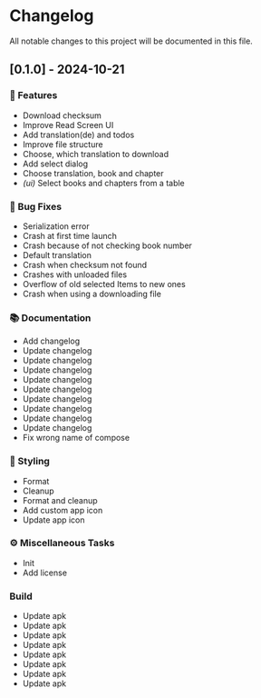 # Changelog

All notable changes to this project will be documented in this file.

## [0.1.0] - 2024-10-21

### 🚀 Features

- Download checksum
- Improve Read Screen UI
- Add translation(de) and todos
- Improve file structure
- Choose, which translation to download
- Add select dialog
- Choose translation, book and chapter
- *(ui)* Select books and chapters from a table

### 🐛 Bug Fixes

- Serialization error
- Crash at first time launch
- Crash because of not checking book number
- Default translation
- Crash when checksum not found
- Crashes with unloaded files
- Overflow of old selected Items to new ones
- Crash when using a downloading file

### 📚 Documentation

- Add changelog
- Update changelog
- Update changelog
- Update changelog
- Update changelog
- Update changelog
- Update changelog
- Update changelog
- Update changelog
- Update changelog
- Fix wrong name of compose

### 🎨 Styling

- Format
- Cleanup
- Format and cleanup
- Add custom app icon
- Update app icon

### ⚙️ Miscellaneous Tasks

- Init
- Add license

### Build

- Update apk
- Update apk
- Update apk
- Update apk
- Update apk
- Update apk
- Update apk
- Update apk

<!-- generated by git-cliff -->
